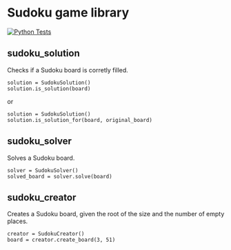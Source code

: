 # Sudoku game library

[![Python Tests](https://github.com/tfbica/Sudoku/actions/workflows/python_tests.yml/badge.svg)](https://github.com/tfbica/Sudoku/actions/workflows/python_tests.yml)

## sudoku_solution

Checks if a Sudoku board is corretly filled.

```
solution = SudokuSolution()
solution.is_solution(board)
```

or

```
solution = SudokuSolution()
solution.is_solution_for(board, original_board)
```

## sudoku_solver

Solves a Sudoku board.

```
solver = SudokuSolver()
solved_board = solver.solve(board)
```

## sudoku_creator

Creates a Sudoku board, given the root of the size and the number of empty places.

```
creator = SudokuCreator()
board = creator.create_board(3, 51)
```
